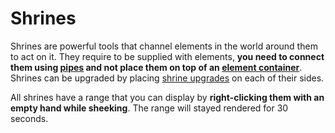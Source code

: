 Shrines
=======

Shrines are powerful tools that channel elements in the world around them to act on it.
They require to be supplied with elements, __you need to connect them using [pipes] and not place them on top of an [element container]__.  
Shrines can be upgraded by placing [shrine upgrades] on each of their sides.

All shrines have a range that you can display by __right-clicking them with an empty hand while sheeking__. The range will stayed rendered for 30 seconds.


[pipes]: ../pipes
[element container]: ../element_container
[shrine upgrades]: ./upgrades
